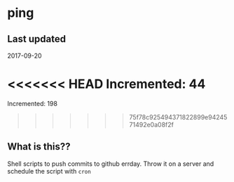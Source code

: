 # ping

## Last updated
2017-09-20

<<<<<<< HEAD
Incremented: 44
=======
Incremented: 198
>>>>>>> 75f78c925494371822899e9424571492e0a08f2f

## What is this?? 
Shell scripts to push commits to github errday. Throw it on a server and schedule the script with `cron`
